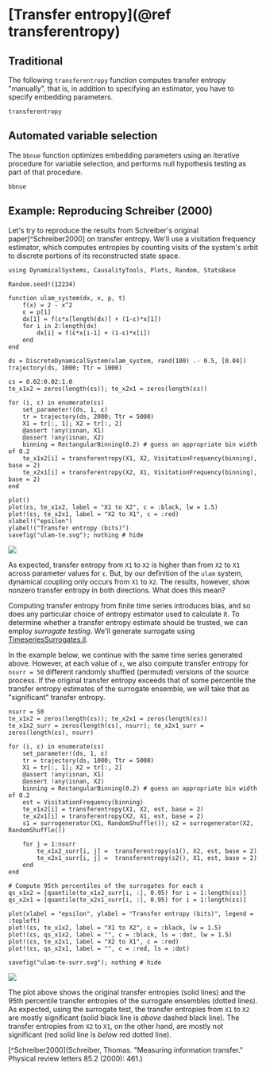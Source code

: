 # [Transfer entropy](@ref transferentropy)

## Traditional 

The following `transferentropy` function computes transfer entropy "manually", that is,
in addition to specifying an estimator, you have to specify embedding parameters.

```@docs
transferentropy
```

## Automated variable selection

The `bbnue` function optimizes embedding parameters using an iterative procedure for 
variable selection, and performs null hypothesis testing as part of that procedure.

```@docs
bbnue
```

## Example: Reproducing Schreiber (2000)

Let's try to reproduce the results from Schreiber's original paper[^Schreiber2000] on transfer entropy. We'll use a 
visitation frequency estimator, which computes entropies by counting visits of the system's orbit to discrete portions 
of its reconstructed state space.

```@example schreiber1
using DynamicalSystems, CausalityTools, Plots, Random, StatsBase

Random.seed!(12234)

function ulam_system(dx, x, p, t)
    f(x) = 2 - x^2
    ε = p[1]
    dx[1] = f(ε*x[length(dx)] + (1-ε)*x[1])
    for i in 2:length(dx)
        dx[i] = f(ε*x[i-1] + (1-ε)*x[i])
    end
end

ds = DiscreteDynamicalSystem(ulam_system, rand(100) .- 0.5, [0.04])
trajectory(ds, 1000; Ttr = 1000)

εs = 0.02:0.02:1.0
te_x1x2 = zeros(length(εs)); te_x2x1 = zeros(length(εs))

for (i, ε) in enumerate(εs)
    set_parameter!(ds, 1, ε)
    tr = trajectory(ds, 2000; Ttr = 5000)
    X1 = tr[:, 1]; X2 = tr[:, 2]
    @assert !any(isnan, X1)
    @assert !any(isnan, X2)
    binning = RectangularBinning(0.2) # guess an appropriate bin width of 0.2
    te_x1x2[i] = transferentropy(X1, X2, VisitationFrequency(binning), base = 2)
    te_x2x1[i] = transferentropy(X2, X1, VisitationFrequency(binning), base = 2)
end

plot()
plot(εs, te_x1x2, label = "X1 to X2", c = :black, lw = 1.5)
plot!(εs, te_x2x1, label = "X2 to X1", c = :red)
xlabel!("epsilon")
ylabel!("Transfer entropy (bits)")
savefig("ulam-te.svg"); nothing # hide
```

![](ulam-te.svg)

As expected, transfer entropy from `X1` to `X2` is higher than from `X2` to `X1` across parameter values for `ε`. But, by our definition of the `ulam` system, dynamical coupling only occurs from `X1` to `X2`. The results, however, 
show nonzero transfer entropy in both directions. What does this mean? 

Computing transfer entropy from finite time series introduces bias, and so does any particular choice of entropy estimator used to calculate it. To determine whether a transfer entropy estimate should be trusted, we can employ
*surrogate testing*. We'll generate surrogate using [TimeseriesSurrogates.jl](https://github.com/JuliaDynamics/TimeseriesSurrogates.jl).

In the example below, we continue with the same time series generated above. However, at each value of `ε`, we also compute transfer entropy for `nsurr = 50` different randomly shuffled (permuted) versions of the source process. 
If the original transfer entropy exceeds that of some percentile the transfer entropy estimates of the surrogate ensemble, we will take that as "significant" transfer entropy.

```@example schreiber1
nsurr = 50
te_x1x2 = zeros(length(εs)); te_x2x1 = zeros(length(εs))
te_x1x2_surr = zeros(length(εs), nsurr); te_x2x1_surr = zeros(length(εs), nsurr)

for (i, ε) in enumerate(εs)
    set_parameter!(ds, 1, ε)
    tr = trajectory(ds, 1000; Ttr = 5000)
    X1 = tr[:, 1]; X2 = tr[:, 2]
    @assert !any(isnan, X1)
    @assert !any(isnan, X2)
    binning = RectangularBinning(0.2) # guess an appropriate bin width of 0.2
    est = VisitationFrequency(binning)
    te_x1x2[i] = transferentropy(X1, X2, est, base = 2)
    te_x2x1[i] = transferentropy(X2, X1, est, base = 2)
    s1 = surrogenerator(X1, RandomShuffle()); s2 = surrogenerator(X2, RandomShuffle())

    for j = 1:nsurr
        te_x1x2_surr[i, j] =  transferentropy(s1(), X2, est, base = 2)
        te_x2x1_surr[i, j] =  transferentropy(s2(), X1, est, base = 2)
    end
end

# Compute 95th percentiles of the surrogates for each ε
qs_x1x2 = [quantile(te_x1x2_surr[i, :], 0.95) for i = 1:length(εs)]
qs_x2x1 = [quantile(te_x2x1_surr[i, :], 0.95) for i = 1:length(εs)]

plot(xlabel = "epsilon", ylabel = "Transfer entropy (bits)", legend = :topleft)
plot!(εs, te_x1x2, label = "X1 to X2", c = :black, lw = 1.5)
plot!(εs, qs_x1x2, label = "", c = :black, ls = :dot, lw = 1.5)
plot!(εs, te_x2x1, label = "X2 to X1", c = :red)
plot!(εs, qs_x2x1, label = "", c = :red, ls = :dot)

savefig("ulam-te-surr.svg"); nothing # hide
```

![](ulam-te-surr.svg)


The plot above shows the original transfer entropies (solid lines) and the 95th percentile transfer entropies of the surrogate ensembles (dotted lines). As expected, using the surrogate test, the transfer entropies from `X1` to `X2` are mostly significant (solid black line is *above* dashed black line). The transfer entropies from `X2` to `X1`, on the other hand, are mostly not significant (red solid line is *below* red dotted line).

[^Schreiber2000](Schreiber, Thomas. "Measuring information transfer." Physical review letters 85.2 (2000): 461.)
